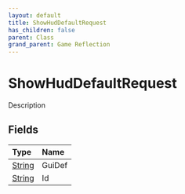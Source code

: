 ```yaml
---
layout: default
title: ShowHudDefaultRequest
has_children: false
parent: Class
grand_parent: Game Reflection
---
```

# ShowHudDefaultRequest
Description 

## Fields
| Type | Name |
|:-------------|:--------------|
| [String](/game-reflection/components/string.md) | GuiDef |
| [String](/game-reflection/components/string.md) | Id |
